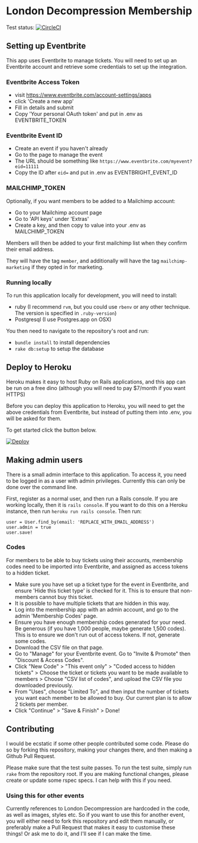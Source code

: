 # London Decompression Membership

Test status: [![CircleCI](https://circleci.com/gh/james/london-decom-membership.svg?style=svg)](https://circleci.com/gh/james/london-decom-membership)

## Setting up Eventbrite

This app uses Eventbrite to manage tickets. You will need to set up an Eventbrite account and retrieve some credentials to set up the integration.

### Eventbrite Access Token

- visit https://www.eventbrite.com/account-settings/apps
- click 'Create a new app'
- Fill in details and submit
- Copy 'Your personal OAuth token' and put in .env as EVENTBRITE_TOKEN

### Eventbrite Event ID

- Create an event if you haven't already
- Go to the page to manage the event
- The URL should be something like `https://www.eventbrite.com/myevent?eid=11111`
- Copy the ID after `eid=` and put in .env as EVENTBRIGHT_EVENT_ID

### MAILCHIMP_TOKEN

Optionally, if you want members to be added to a Mailchimp account:

- Go to your Mailchimp account page
- Go to 'API keys' under 'Extras'
- Create a key, and then copy to value into your .env as MAILCHIMP_TOKEN

Members will then be added to your first mailchimp list when they confirm their email address.

They will have the tag `member`, and additionally will have the tag `mailchimp-marketing` if they opted in for marketing.


### Running locally

To run this application locally for development, you will need to install:

- ruby (I recommend `rvm`, but you could use `rbenv` or any other technique. The version is specified in `.ruby-version`)
- Postgresql (I use Postgres.app on OSX)

You then need to navigate to the repository's root and run:

- `bundle install` to install dependencies
- `rake db:setup` to setup the database

## Deploy to Heroku

Heroku makes it easy to host Ruby on Rails applications, and this app can be run on a free dino (although you will need to pay $7/month if you want HTTPS)

Before you can deploy this application to Heroku, you will need to get the above credentials from Eventbrite, but instead of putting them into .env, you will be asked for them.

To get started click the button below.

[![Deploy](https://www.herokucdn.com/deploy/button.svg)](https://heroku.com/deploy)

## Making admin users

There is a small admin interface to this application. To access it, you need to be logged in as a user with admin privileges. Currently this can only be done over the command line.

First, register as a normal user, and then run a Rails console. If you are working locally, then it is `rails console`. If you want to do this on a Heroku instance, then run `heroku run rails console`. Then run:

```
user = User.find_by(email: 'REPLACE_WITH_EMAIL_ADDRESS')
user.admin = true
user.save!
```

### Codes

For members to be able to buy tickets using their accounts, membership codes need to be imported into Eventbrite, and assigned as access tokens to a hidden ticket.

* Make sure you have set up a ticket type for the event in Eventbrite, and ensure 'Hide this ticket type' is checked for it. This is to ensure that non-members cannot buy this ticket.
* It is possible to have multiple tickets that are hidden in this way.
* Log into the membership app with an admin account, and go to the admin 'Membership Codes' page.
* Ensure you have enough membership codes generated for your need. Be generous (if you have 1,000 people, maybe generate 1,500 codes). This is to ensure we don't run out of access tokens. If not, generate some codes.
* Download the CSV file on that page.
* Go to "Manage" for your Eventbrite event. Go to "Invite & Promote" then "Discount & Access Codes".
* Click "New Code" > "This event only" > "Coded access to hidden tickets" > Choose the ticket or tickets you want to be made available to members > Choose "CSV list of codes", and upload the CSV file you downloaded previously.
* From "Uses", choose "Limited To", and then input the number of tickets you want each member to be allowed to buy. Our current plan is to allow 2 tickets per member.
* Click "Continue" > "Save & Finish" > Done!

## Contributing

I would be ecstatic if some other people contributed some code. Please do so by forking this repository, making your changes there, and then making a Github Pull Request.

Please make sure that the test suite passes. To run the test suite, simply run `rake` from the repository root. If you are making functional changes, please create or update some rspec specs. I can help with this if you need.

### Using this for other events

Currently references to London Decompression are hardcoded in the code, as well as images, styles etc. So if you want to use this for another event, you will either need to fork this repository and edit them manually, or preferably make a Pull Request that makes it easy to customise these things! Or ask me to do it, and I'll see if I can make the time.
